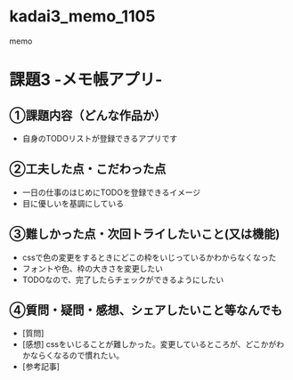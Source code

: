 # kadai3_memo_1105
memo
# 課題3 -メモ帳アプリ-

## ①課題内容（どんな作品か）
- 自身のTODOリストが登録できるアプリです

## ②工夫した点・こだわった点
- 一日の仕事のはじめにTODOを登録できるイメージ
- 目に優しいを基調にしている

## ③難しかった点・次回トライしたいこと(又は機能)
- cssで色の変更をするときにどこの枠をいじっているかわからなくなった
- フォントや色、枠の大きさを変更したい
- TODOなので、完了したらチェックができるようにしたい

## ④質問・疑問・感想、シェアしたいこと等なんでも
- [質問] 
- [感想] cssをいじることが難しかった。変更しているところが、どこかがわかならくなるので慣れたい。
- [参考記事] 
